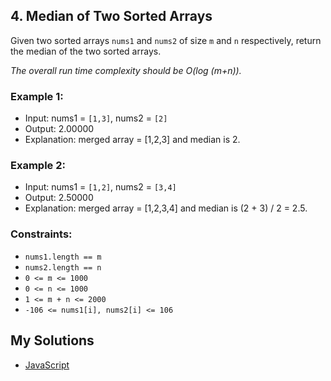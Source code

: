 ## 4. Median of Two Sorted Arrays

Given two sorted arrays `nums1` and `nums2` of size `m` and `n` respectively, return the median of the two sorted arrays.

_The overall run time complexity should be O(log (m+n))._

### Example 1:
-   Input: nums1 = `[1,3]`, nums2 = `[2]`
-   Output: 2.00000
-   Explanation: merged array = [1,2,3] and median is 2.

### Example 2:
-   Input: nums1 = `[1,2]`, nums2 = `[3,4]`
-   Output: 2.50000
-   Explanation: merged array = [1,2,3,4] and median is (2 + 3) / 2 = 2.5.

### Constraints:
- `nums1.length == m`
- `nums2.length == n`
- `0 <= m <= 1000`
- `0 <= n <= 1000`
- `1 <= m + n <= 2000`
- `-106 <= nums1[i], nums2[i] <= 106`

## My Solutions
- [JavaScript](0004-Median-Two-Sorted-Arrays.js)